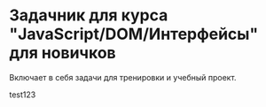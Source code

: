 # Задачник для курса "JavaScript/DOM/Интерфейсы" для новичков

Включает в себя задачи для тренировки и учебный проект.

test123